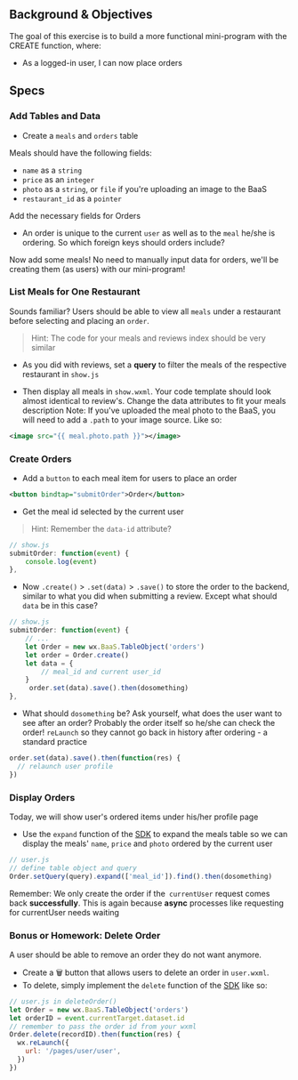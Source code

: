 ## Background & Objectives

The goal of this exercise is to build a more functional mini-program with the CREATE function, where:
- As a logged-in user, I can now place orders

## Specs

### Add Tables and Data
- Create a `meals` and `orders` table

Meals should have the following fields:
- `name` as a `string`
- `price` as an `integer`
- `photo` as a `string`, or `file` if you're uploading an image to the BaaS 
- `restaurant_id` as a `pointer`

Add the necessary fields for Orders
- An order is unique to the current `user` as well as to the `meal` he/she is ordering. So which foreign keys should orders include?

Now add some meals! No need to manually input data for orders, we'll be creating them (as users) with our mini-program!
 
### List Meals for One Restaurant
Sounds familiar? Users should be able to view all `meals` under a restaurant before selecting and placing an `order`. 
> Hint: The code for your meals and reviews index should be very similar 

- As you did with reviews, set a **query** to filter the meals of the respective restaurant in `show.js`

- Then display all meals in `show.wxml`. Your code template should look almost identical to review's. Change the data attributes to fit your meals description
Note: If you've uploaded the meal photo to the BaaS, you will need to add a `.path` to your image source. Like so:

```xml
<image src="{{ meal.photo.path }}"></image>
```

### Create Orders

- Add a `button` to each meal item for users to place an order

```xml
<button bindtap="submitOrder">Order</button>
```

- Get the meal id selected by the current user
> Hint: Remember the `data-id` attribute?

```js
// show.js
submitOrder: function(event) {
    console.log(event)
},
```

- Now `.create()` > `.set(data)` > `.save()` to store the order to the backend, similar to what you did when submitting a review. Except what should `data`  be in this case?

```js
// show.js
submitOrder: function(event) {
    // ...
    let Order = new wx.BaaS.TableObject('orders')
    let order = Order.create()
    let data = {
        // meal_id and current user_id
    }
     order.set(data).save().then(dosomething)
},
```

- What should `dosomething` be? Ask yourself, what does the user want to see after an order? Probably the order itself so he/she can check the order! `reLaunch`  so they cannot go back in history after ordering - a standard practice

```js
order.set(data).save().then(function(res) {
  // relaunch user profile
})
```

### Display Orders 
Today, we will show user's ordered items under his/her profile page
- Use the `expand` function of the [SDK](https://doc.minapp.com/js-sdk/schema/query.html#pointer-%E6%9F%A5%E8%AF%A2) to expand the meals table so we can display the meals' `name`, `price` and `photo` ordered by the current user

```js
// user.js
// define table object and query
Order.setQuery(query).expand(['meal_id']).find().then(dosomething)
```

Remember: We only create the order if the` currentUser` request comes back **successfully**. This is again because **async** processes like requesting for currentUser needs waiting

### Bonus or Homework: Delete Order
A user should be able to remove an order they do not want anymore. 
- Create a 🗑 button that allows users to delete an order in `user.wxml`.
- To delete, simply implement the `delete` function of the [SDK](https://doc.minapp.com/js-sdk/schema/delete-record.html) like so:

```js
// user.js in deleteOrder()
let Order = new wx.BaaS.TableObject('orders')
let orderID = event.currentTarget.dataset.id
// remember to pass the order id from your wxml
Order.delete(recordID).then(function(res) {
  wx.reLaunch({
    url: '/pages/user/user',
  })
})
```
